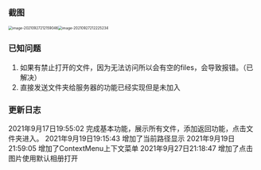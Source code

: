 ### 截图

<img src="https://gitee.com/karlhan/picgo/raw/master/img/image-20210927212159046.png" alt="image-20210927212159046" style="zoom:50%;" /><img src="https://gitee.com/karlhan/picgo/raw/master/img/image-20210927212225234.png" alt="image-20210927212225234" style="zoom:50%;" />

### 已知问题

1. 如果有禁止打开的文件，因为无法访问所以会有空的files，会导致报错。（已解决）
2. 直接发送文件夹给服务器的功能已经实现但是未加入




### 更新日志
2021年9月17日19:55:02 完成基本功能，展示所有文件，添加返回功能，点击文件夹进入。
2021年9月19日19:15:43 增加了当前路径显示
2021年9月19日21:59:05 增加了ContextMenu上下文菜单
2021年9月27日21:18:47 增加了点击图片使用默认相册打开